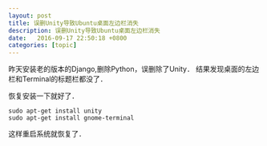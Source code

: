 ```yaml
---
layout: post
title: 误删Unity导致Ubuntu桌面左边栏消失
description: 误删Unity导致Ubuntu桌面左边栏消失
date:   2016-09-17 22:50:18 +0800 
categories: [topic]
---
```

昨天安装老的版本的Django,删除Python，误删除了Unity．
结果发现桌面的左边栏和Terminal的标题栏都没了．

恢复安装一下就好了．

```
sudo apt-get install unity
sudo apt-get install gnome-terminal
```
这样重启系统就恢复了．